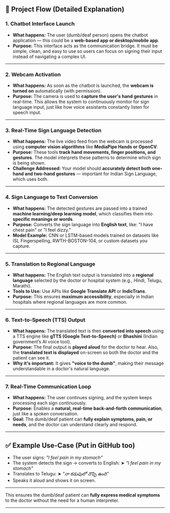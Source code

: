 ## 🔄 Project Flow (Detailed Explanation)

### 1. **Chatbot Interface Launch**

* **What happens:**
  The user (dumb/deaf person) opens the chatbot application — this could be a **web-based app or desktop/mobile app**.
* **Purpose:**
  This interface acts as the communication bridge. It must be simple, clean, and easy to use so users can focus on signing their input instead of navigating a complex UI.

---

### 2. **Webcam Activation**

* **What happens:**
  As soon as the chatbot is launched, the **webcam is turned on** automatically (with permission).
* **Purpose:**
  The camera is used to **capture the user's hand gestures** in real-time. This allows the system to continuously monitor for sign language input, just like how voice assistants constantly listen for speech input.

---

### 3. **Real-Time Sign Language Detection**

* **What happens:**
  The live video feed from the webcam is processed using **computer vision algorithms** like **MediaPipe Hands or OpenCV**.
* **Purpose:**
  These tools **track hand movements, finger positions, and gestures**. The model interprets these patterns to determine which sign is being shown.
* **Challenge Addressed:**
  Your model should **accurately detect both one-hand and two-hand gestures** — important for Indian Sign Language, which uses both.

---

### 4. **Sign Language to Text Conversion**

* **What happens:**
  The detected gestures are passed into a trained **machine learning/deep learning model**, which classifies them into **specific meanings or words**.
* **Purpose:**
  Converts the sign language into **English text**, like:
  "I have chest pain" or "I feel dizzy."
* **Model Example:**
  CNN or LSTM-based models trained on datasets like ISL Fingerspelling, RWTH-BOSTON-104, or custom datasets you capture.

---

### 5. **Translation to Regional Language**

* **What happens:**
  The English text output is translated into a **regional language** selected by the doctor or hospital system (e.g., Hindi, Telugu, Marathi).
* **Tools to Use:**
  Use APIs like **Google Translate API** or **IndicTrans**.
* **Purpose:**
  This ensures **maximum accessibility**, especially in Indian hospitals where regional languages are more common.

---

### 6. **Text-to-Speech (TTS) Output**

* **What happens:**
  The translated text is then **converted into speech** using a TTS engine like **gTTS (Google Text-to-Speech)** or **Bhashini** (Indian government’s AI voice tool).
* **Purpose:**
  The final output is **played aloud** for the doctor to hear.
  Also, the **translated text is displayed** on-screen so both the doctor and the patient can see it.
* **Why it's important:**
  It gives **"voice to the dumb"**, making their message understandable in a doctor's natural language.

---

### 7. **Real-Time Communication Loop**

* **What happens:**
  The user continues signing, and the system keeps processing each sign continuously.
* **Purpose:**
  Enables a **natural, real-time back-and-forth communication**, just like a spoken conversation.
* **Goal:**
  The dumb/deaf patient can **fully explain symptoms, pain, or needs**, and the doctor can understand clearly and respond.

---

## ✅ Example Use-Case (Put in GitHub too)

* The user signs: *"I feel pain in my stomach"*
* The system detects the sign → converts to English:
  ➤ *"I feel pain in my stomach"*
* Translates to Telugu:
  ➤ *"నా కడుపులో నొప్పి ఉంది"*
* Speaks it aloud and shows it on screen.

---

This ensures the dumb/deaf patient can **fully express medical symptoms** to the doctor without the need for a human interpreter.

---
